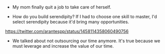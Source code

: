 - My mom finally quit a job to take care of herself.

- How do you build serendipity? If I had to choose one skill to master, I'd select serendipity because it'd bring many opportunities.

https://twitter.com/arantespp/status/1458114358060490756

- We talked about not outsourcing our time anymore. It's true because we must leverage and increase the value of our time.
